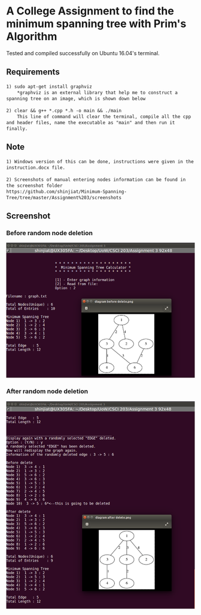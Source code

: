# A College Assignment to find the minimum spanning tree with Prim's Algorithm
Tested and compiled successfully on Ubuntu 16.04's terminal.

## Requirements
    1) sudo apt-get install graphviz 
        *graphviz is an external library that help me to construct a spanning tree on an image, which is shown down below
    
    2) clear && g++ *.cpp *.h -o main && ./main
        This line of command will clear the terminal, compile all the cpp and header files, name the executable as "main" and then run it finally.
    
    
## Note
    1) Windows version of this can be done, instructions were given in the instruction.docx file.
    
    2) Screenshots of manual entering nodes information can be found in the screenshot folder
    https://github.com/shinjiat/Minimum-Spanning-Tree/tree/master/Assignment%203/screenshots

## Screenshot
### Before random node deletion
![image](https://github.com/shinjiat/Minimum-Spanning-Tree/blob/master/Assignment%203/screenshots/read%20from%20file%201.png?raw=true)


### After random node deletion
![image](https://github.com/shinjiat/Minimum-Spanning-Tree/blob/master/Assignment%203/screenshots/read%20from%20file%202.png?raw=true)
